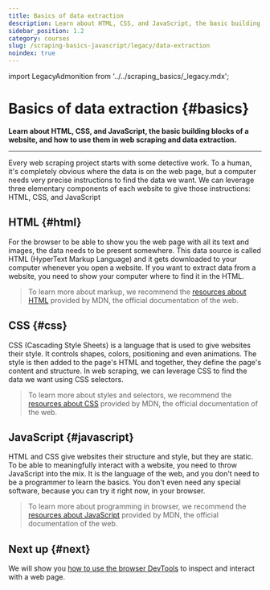 ```yaml
---
title: Basics of data extraction
description: Learn about HTML, CSS, and JavaScript, the basic building blocks of a website, and how to use them in web scraping and data extraction.
sidebar_position: 1.2
category: courses
slug: /scraping-basics-javascript/legacy/data-extraction
noindex: true
---
```


import LegacyAdmonition from '../../scraping_basics/_legacy.mdx';

# Basics of data extraction {#basics}

**Learn about HTML, CSS, and JavaScript, the basic building blocks of a website, and how to use them in web scraping and data extraction.**

<LegacyAdmonition />

---

Every web scraping project starts with some detective work. To a human, it's completely obvious where the data is on the web page, but a computer needs very precise instructions to find the data we want. We can leverage three elementary components of each website to give those instructions: HTML, CSS, and JavaScript

## HTML {#html}

For the browser to be able to show you the web page with all its text and images, the data needs to be present somewhere. This data source is called HTML (HyperText Markup Language) and it gets downloaded to your computer whenever you open a website. If you want to extract data from a website, you need to show your computer where to find it in the HTML.

> To learn more about markup, we recommend the [resources about HTML](https://developer.mozilla.org/en-US/docs/Learn/HTML) provided by MDN, the official documentation of the web.

## CSS {#css}

CSS (Cascading Style Sheets) is a language that is used to give websites their style. It controls shapes, colors, positioning and even animations. The style is then added to the page's HTML and together, they define the page's content and structure. In web scraping, we can leverage CSS to find the data we want using CSS selectors.

> To learn more about styles and selectors, we recommend the [resources about CSS](https://developer.mozilla.org/en-US/docs/Learn/CSS) provided by MDN, the official documentation of the web.

## JavaScript {#javascript}

HTML and CSS give websites their structure and style, but they are static. To be able to meaningfully interact with a website, you need to throw JavaScript into the mix. It is the language of the web, and you don't need to be a programmer to learn the basics. You don't even need any special software, because you can try it right now, in your browser.

> To learn more about programming in browser, we recommend the [resources about JavaScript](https://developer.mozilla.org/en-US/docs/Learn/JavaScript) provided by MDN, the official documentation of the web.

## Next up {#next}

We will show you [how to use the browser DevTools](./browser_devtools.md) to inspect and interact with a web page.
